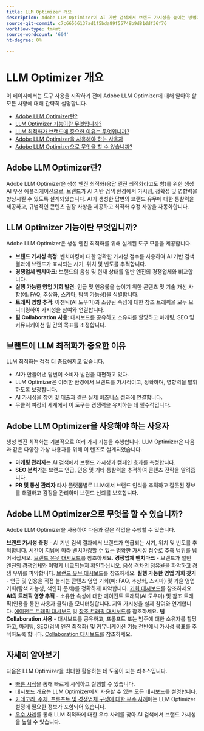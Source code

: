 ```yaml
---
title: LLM Optimizer 개요
description: Adobe LLM Optimizer이 AI 기반 검색에서 브랜드 가시성을 높이는 방법에 대해 알아보십시오. 언급, 인용 및 통찰력을 추적합니다. 보다 나은 참여와 영향력을 위해 지금 최적화를 시작하십시오.
source-git-commit: c7c66566137ad1f5bda89f55748b9d81ddf36f76
workflow-type: tm+mt
source-wordcount: '604'
ht-degree: 0%

---
```



# LLM Optimizer 개요

이 페이지에서는 도구 사용을 시작하기 전에 Adobe LLM Optimizer에 대해 알아야 할 모든 사항에 대해 간략히 설명합니다.

* [Adobe LLM Optimizer란?](#what-is-adobe-llm-optimizer)
* [LLM Optimizer 기능이란 무엇입니까?](#what-are-llm-optimizer-capabilities)
* [LLM 최적화가 브랜드에 중요한 이유는 무엇입니까?](#why-llm-optimization-matters-for-your-brand)
* [Adobe LLM Optimizer을 사용해야 하는 사용자](#who-should-use-adobe-llm-optimizer)
* [Adobe LLM Optimizer으로 무엇을 할 수 있습니까?](#what-can-i-do-with-adobe-llm-optimizer)

## Adobe LLM Optimizer란?

Adobe LLM Optimizer은 생성 엔진 최적화(응답 엔진 최적화라고도 함)를 위한 생성 AI 우선 애플리케이션으로, 브랜드가 AI 기반 검색 환경에서 가시성, 정확성 및 영향력을 향상시킬 수 있도록 설계되었습니다. AI가 생성한 답변의 브랜드 유무에 대한 통찰력을 제공하고, 규범적인 콘텐츠 권장 사항을 제공하고 최적화 수정 사항을 자동화합니다.

## LLM Optimizer 기능이란 무엇입니까?

Adobe LLM Optimizer은 생성 엔진 최적화를 위해 설계된 도구 모음을 제공합니다.

* **브랜드 가시성 측정**: 벤치마킹에 대한 명확한 가시성 점수를 사용하여 AI 기반 검색 결과에 브랜드가 표시되는 시기, 위치 및 빈도를 추적합니다.
* **경쟁업체 벤치마크**: 브랜드의 음성 및 현재 상태를 일반 엔진의 경쟁업체와 비교합니다.
* **실행 가능한 영업 기회 발견**: 언급 및 인용률을 높이기 위한 콘텐츠 및 기술 개선 사항(예: FAQ, 추상화, 스키마, 탐색 가능성)을 식별합니다.
* **트래픽 영향 추적**: 아젠틱(AI 도우미)과 소유된 속성에 대한 참조 트래픽을 모두 모니터링하여 가시성을 참여와 연결합니다.
* **팀 Collaboration 사용**: 대시보드를 공유하고 소유자를 할당하고 마케팅, SEO 및 커뮤니케이션 팀 간의 목표를 조정합니다.

## 브랜드에 LLM 최적화가 중요한 이유

LLM 최적화는 점점 더 중요해지고 있습니다.

* AI가 만들어낸 답변이 소비자 발견을 재편하고 있다.
* LLM Optimizer은 이러한 환경에서 브랜드를 가시적이고, 정확하며, 영향력을 발휘하도록 보장합니다.
* AI 가시성을 참여 및 매출과 같은 실제 비즈니스 성과에 연결합니다.
* 무클릭 여정의 세계에서 이 도구는 경쟁력을 유지하는 데 필수적입니다.

## Adobe LLM Optimizer을 사용해야 하는 사용자

생성 엔진 최적화는 기본적으로 여러 가지 기능을 수행합니다. LLM Optimizer은 다음과 같은 다양한 가상 사용자를 위해 이 렌즈로 설계되었습니다.

* **마케팅 관리자**&#x200B;는 AI 검색에서 브랜드 가시성과 캠페인 효과를 측정합니다.
* **SEO 분석가**&#x200B;는 브랜드 언급, 인용 및 기타 통찰력을 추적하여 콘텐츠 전략을 알려줍니다.
* **PR 및 통신 관리자** 타사 플랫폼별로 LLM에서 브랜드 인식을 추적하고 잘못된 정보를 해결하고 감정을 관리하며 브랜드 신뢰를 보호합니다.

## Adobe LLM Optimizer으로 무엇을 할 수 있습니까?

Adobe LLM Optimizer을 사용하여 다음과 같은 작업을 수행할 수 있습니다.

**브랜드 가시성 측정** - AI 기반 검색 결과에서 브랜드가 언급되는 시기, 위치 및 빈도를 추적합니다. 시간이 지남에 따라 벤치마킹할 수 있는 명확한 가시성 점수로 추측 범위를 넘어서십시오. [브랜드 유무 대시보드](/help/dashboards/brand-presence.md)를 참조하세요.
**경쟁업체 벤치마크** - 브랜드가 일반 엔진의 경쟁업체와 어떻게 비교되는지 확인하십시오. 음성 격차의 점유율을 파악하고 경쟁 우위를 파악합니다. [브랜드 유무 대시보드](/help/dashboards/brand-presence.md)를 참조하세요.
**실행 가능한 영업 기회 찾기** - 언급 및 인용을 직접 늘리는 콘텐츠 영업 기회(예: FAQ, 추상화, 스키마) 및 기술 영업 기회(탐색 가능성, 색인화 문제)를 정확하게 파악합니다. [기회 대시보드](/help/dashboards/opportunities.md)를 참조하세요.
**AI의 트래픽 영향 추적** - 소유한 속성에 대한 에이전트 트래픽(AI 도우미) 및 참조 트래픽(인용을 통한 사용자 클릭)을 모니터링합니다. 지역 가시성을 실제 참여와 연계합니다. [에이전트 트래픽 대시보드](/help/dashboards/agentic-traffic.md) 및 [참조 트래픽 대시보드](/help/dashboards/referral-traffic.md)를 참조하세요.
**팀 Collaboration 사용** - 대시보드를 공유하고, 프롬프트 또는 범주에 대한 소유자를 할당하고, 마케팅, SEO(검색 엔진 최적화) 및 커뮤니케이션 기능 전반에서 가시성 목표를 추적하도록 합니다. [Collaboration 대시보드](/help/dashboards/collaboration.md)를 참조하세요.

## 자세히 알아보기

다음은 LLM Optimizer을 최대한 활용하는 데 도움이 되는 리소스입니다.

* [빠른 시작](/help/overview/quick-start.md)을 통해 빠르게 시작하고 실행할 수 있습니다.
* [대시보드 개요](/help/dashboards/dashboards-overview.md)는 LLM Optimizer에서 사용할 수 있는 모든 대시보드를 설명합니다.
* [카테고리, 주제, 프롬프트 및 경쟁업체 구성에 대한 우수 사례](/help/overview/best-practices-topics-prompts.md)에는 LLM Optimizer 설정에 필요한 정보가 포함되어 있습니다.
* [우수 사례](/help/tutorials/best-practices.md)를 통해 LLM 최적화에 대한 우수 사례를 찾아 AI 검색에서 브랜드 가시성을 높일 수 있습니다.






